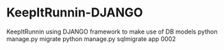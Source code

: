 # KeepItRunnin-DJANGO
KeepItRunnin using DJANGO framework to make use of DB models
python manage.py migrate
python manage.py sqlmigrate app 0002
